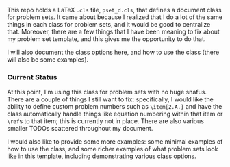 This repo holds a LaTeX `.cls` file, `pset_d.cls`, that defines a document class for problem sets.
It came about because I realized that I do a lot of the same things in each class for problem sets,
and it would be good to centralize that. Moreover, there are a few things that I have been meaning
to fix about my problem set template, and this gives me the opportunity to do that.

I will also document the class options here, and how to use the class (there will also be some
examples).

### Current Status

At this point, I'm using this class for problem sets with no huge snafus. There are a couple of
things I still want to fix: specifically, I would like the ability to define custom problem numbers
such as `\item[2.A.]` and have the class automatically handle things like equation numbering within
that item or `\ref`s to that item; this is currently not in place. There are also various smaller
TODOs scattered throughout my document.

I would also like to provide some more examples: some minimal examples of how to use the class,
and some richer examples of what problem sets look like in this template, including demonstrating
various class options.
